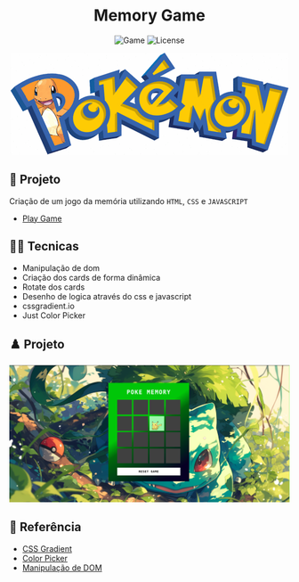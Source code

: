 <h1 align="center">Memory Game</h1>

<p align="center">
  <img alt="Game" src="https://img.shields.io/static/v1?label=Game&message=Memory&color=8257E5&labelColor=000000"  />
  <img alt="License" src="https://img.shields.io/static/v1?label=license&message=MIT&color=49AA26&labelColor=000000">
</p>

<p align="center">
  <img alt="GAME" src="./src/data/pokemon.gif">
</p>

## 🎯 Projeto

Criação de um jogo da memória utilizando `HTML`, `CSS` e `JAVASCRIPT`

- [Play Game](https://leoviana00.github.io/dio-dp-memory-game-javascript/)

## 👨‍💻 Tecnicas

- Manipulação de dom
- Criação dos cards de forma dinâmica
- Rotate dos cards
- Desenho de logica através do css e javascript
- cssgradient.io
- Just Color Picker

## ♟️ Projeto

<p align="center">
  <img alt="GAME" src="./src/data/memory-game.png">
</p>

## 📄 Referência

- [CSS Gradient](https://cssgradient.io/)
- [Color Picker](https://annystudio.com/software/colorpicker/)
- [Manipulação de DOM](https://developer.mozilla.org/pt-BR/docs/Web/API/Document_Object_Model/Introduction)